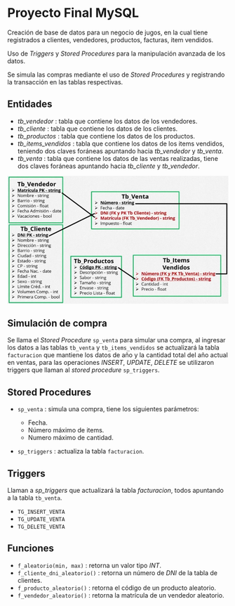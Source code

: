 # Proyecto Final MySQL

Creación de base de datos para un negocio de jugos, en la cual tiene registrados a clientes, vendedores, productos, facturas, item vendidos.

Uso de *Triggers* y *Stored Procedures* para la manipulación avanzada de los datos.

Se simula las compras mediante el uso de *Stored Procedures* y registrando la transacción en las tablas respectivas.

## Entidades

* *tb_vendedor*  :  tabla que contiene los datos de los vendedores.
* *tb_cliente*  :  tabla que contiene los datos de los clientes.
* *tb_productos*  : tabla que contiene los datos de los productos.
* *tb_items_vendidos*  :  tabla que contiene los datos de los items vendidos, teniendo dos claves foráneas apuntando hacia *tb_vendedor* y *tb_venta*.
* *tb_venta*  : tabla que contiene los datos de las ventas realizadas, tiene dos claves foráneas apuntando hacia *tb_cliente* y *tb_vendedor*.


![](Diagrama_proyecto_empresa.png)


## Simulación de compra

Se llama el *Stored Procedure* `sp_venta` para simular una compra, al ingresar los datos a las tablas `tb_venta` y `tb_items_vendidos` se actualizará la tabla `facturacion` que mantiene los datos de año y la cantidad total del año actual en ventas, para las operaciones *INSERT*, *UPDATE*, *DELETE* se utilizaron triggers que llaman al *stored procedure* `sp_triggers`.


## Stored Procedures

* `sp_venta`  :  simula una compra, tiene los siguientes parámetros:
    * Fecha.
    * Número máximo de items.
    * Numero máximo de cantidad.

* `sp_triggers`  :  actualiza la tabla `facturacion`.


## Triggers

Llaman a *sp_triggers* que actualizará la tabla *facturacion*, todos apuntando a la tabla `tb_venta`.

* `TG_INSERT_VENTA`
* `TG_UPDATE_VENTA`
* `TG_DELETE_VENTA`


## Funciones

* `f_aleatorio(min, max)`  : retorna un valor tipo *INT*.
* `f_cliente_dni_aleatorio()`  : retorna un número de *DNI* de la tabla de clientes.
* `f_producto_aleatorio()`  : retorna el código de un producto aleatorio.
* `f_vendedor_aleatorio()`  : retorna la matrícula de un vendedor aleatorio.





